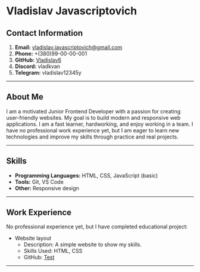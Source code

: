 # Vladislav Javascriptovich

## Contact Information

1. **Email:** vladislav.javascriptovich@gmail.com
2. **Phone:** +(380)99-00-00-001
3. **GitHub:** [Vladislav6](https://github.com/vladislav6)
4. **Discord:** vladkvan
5. **Telegram:** vladislav12345y

---

## About Me

I am a motivated Junior Frontend Developer with a passion for creating user-friendly websites. My goal is to build modern and responsive web applications. I am a fast learner, hardworking, and enjoy working in a team. I have no professional work experience yet, but I am eager to learn new technologies and improve my skills through practice and real projects.

---

## Skills

- **Programming Languages:** HTML, CSS, JavaScript (basic)
- **Tools:** Git, VS Code
- **Other:** Responsive design

---

## Work Experience

No professional experience yet, but I have completed educational project:  
- Website layout
  - Description: A simple website to show my skills.
  - Skills Used: HTML, CSS
  - GitHub: [Test](https://vladislav6.github.io/test/)

---
